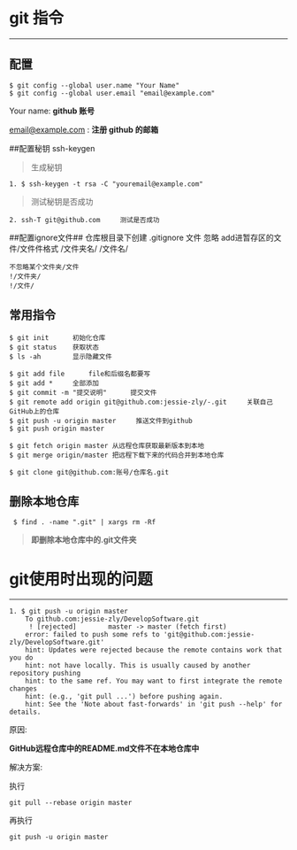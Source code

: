 # git 指令
--------------------------


## 配置

	$ git config --global user.name "Your Name"
	$ git config --global user.email "email@example.com"

Your name: **github 账号**

email@example.com : **注册 github 的邮箱**


##配置秘钥 ssh-keygen

> 生成秘钥

	1. $ ssh-keygen -t rsa -C "youremail@example.com"

> 测试秘钥是否成功

	2. ssh-T git@github.com		测试是否成功
	

##配置ignore文件##
	仓库根目录下创建  .gitignore 文件
	忽略 add进暂存区的文件/文件件格式
	/文件夹名/
	/文件名/
	
	不忽略某个文件夹/文件
	!/文件夹/
	!/文件/

## 常用指令

	$ git init		初始化仓库
	$ git status 	获取状态
	$ ls -ah		显示隐藏文件

	$ git add file		file和后缀名都要写
	$ git add *		全部添加
	$ git commit -m "提交说明"		提交文件
	$ git remote add origin git@github.com:jessie-zly/-.git		关联自己GitHub上的仓库
	$ git push -u origin master		推送文件到github
	$ git push origin master	

	$ git fetch origin master 从远程仓库获取最新版本到本地
	$ git merge origin/master 把远程下载下来的代码合并到本地仓库

	$ git clone git@github.com:账号/仓库名.git


## 删除本地仓库

	 $ find . -name ".git" | xargs rm -Rf

> **即删除本地仓库中的.git文件夹**
	
	


# git使用时出现的问题
------------

	1. $ git push -u origin master
		To github.com:jessie-zly/DevelopSoftware.git
		 ! [rejected]        master -> master (fetch first)
		error: failed to push some refs to 'git@github.com:jessie-zly/DevelopSoftware.git'
		hint: Updates were rejected because the remote contains work that you do
		hint: not have locally. This is usually caused by another repository pushing
		hint: to the same ref. You may want to first integrate the remote changes
		hint: (e.g., 'git pull ...') before pushing again.
		hint: See the 'Note about fast-forwards' in 'git push --help' for details.

原因:

**GitHub远程仓库中的README.md文件不在本地仓库中**

解决方案:

执行
	
	git pull --rebase origin master

再执行

	git push -u origin master